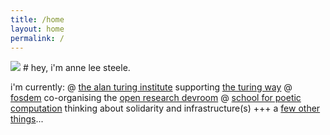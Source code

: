 ```yaml
---
title: /home
layout: home
permalink: /
---
```


<img src="../assets/img/home.jpg"/>
# hey, i'm anne lee steele.

i'm currently:
@ <a href="https://www.turing.ac.uk/">the alan turing institute</a> supporting <a href="https://the-turing-way.netlify.app/welcome.html">the turing way</a>
@ <a href="https://fosdem.org/">fosdem</a> co-organising the <a href="https://research-fosdem.github.io/">open research devroom</a>
@ <a href="https://sfpc.study/">school for poetic computation</a> thinking about solidarity and infrastructure(s)
+++ a [few other things](about)...
